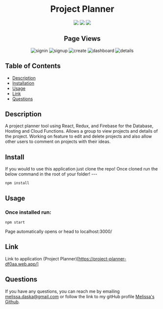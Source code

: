 <h1 align="center">Project Planner</h1>

<p align="center">
    <img src="https://img.shields.io/badge/Redux-yellow"/>
    <img src="https://img.shields.io/badge/React-brightgreen"/>
     <img src="https://img.shields.io/badge/Firebase-blue"/>
    
</p>  

<h2 align="center">Page Views</h2>  

<p align='center'>
    <img src="/client/src/assets/signin.png" alt="signin"/>
    <img src="/client/src/assets/signup.png" alt="signup"/>
    <img src="/client/src/assets/createproject.png" alt="create"/>
    <img src="/client/src/assets/dashboard.png" alt="dashboard"/>
    <img src="/client/src/assets/projectdetails.png" alt="details"/>
</p>  

## Table of Contents
- [Description](#description)
- [Installation](#install)
- [Usage](#usage)
- [Link](#link)
- [Questions](#questions)

## Description
A project planner tool using React, Redux, and Firebase for the Database, Hosting and Cloud Functions. Allows a group to view projects and details of the project. Working on feature to edit and delete projects and also allow other users to comment on projects with their ideas.

## Install
If you would to use this application just clone the repo! Once cloned run the below command in the root of your folder! ---  

```
npm install
```

## Usage
### Once installed run:
```
npm start
```  
Page automatically opens or head to localhost:3000/

## Link
Link to application (Project Planner)[https://project-planner-df0aa.web.app/]

## Questions
If you have any questions, you can reach me by emailing [melissa.daska@gmail.com](mailto:melissa.daska@gmail.com) or follow the link to my gitHub profile [Melissa's Github](https://github.com/melissadaska).
